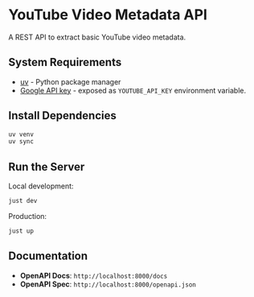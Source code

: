 # YouTube Video Metadata API

A REST API to extract basic YouTube video metadata.

## System Requirements

- [uv](https://docs.astral.sh/uv/) - Python package manager
- [Google API key](https://developers.google.com/youtube/v3/getting-started) - exposed as `YOUTUBE_API_KEY` environment variable.

## Install Dependencies

```bash
uv venv
uv sync
```

## Run the Server

Local development:

```bash
just dev
```

Production:

```bash
just up
```

## Documentation

- **OpenAPI Docs**: `http://localhost:8000/docs`
- **OpenAPI Spec**: `http://localhost:8000/openapi.json`
